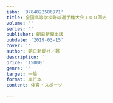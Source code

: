 ```yaml
---
isbn: '9784022586971'
title: 全国高等学校野球選手権大会１００回史
volume: ''
series: ''
publisher: 朝日新聞出版
pubdate: '2019-03-15'
cover: ''
author: 朝日新聞社／著
description: ''
price: '15000'
genre: ''
target: 一般
format: 単行本
content: 体育・スポーツ

---
```

